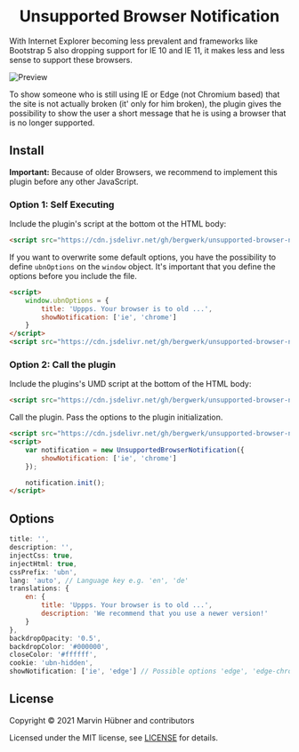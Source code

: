 <div align="center">
<h1>Unsupported Browser Notification</h1>
</div>

With Internet Explorer becoming less prevalent and frameworks like Bootstrap 5 also dropping support for IE 10 and IE 11, it makes less and less sense to support these browsers.

![Preview](https://repository-images.githubusercontent.com/332002700/cdca1480-5cde-11eb-97fe-bc23db006b7e)

To show someone who is still using IE or Edge (not Chromium based) that the site is not actually broken (it' only for him broken), the plugin gives the possibility to show the user a short message that he is using a browser that is no longer supported.

## Install

**Important:** Because of older Browsers, we recommend to implement this plugin before any other JavaScript.

### Option 1: Self Executing

Include the plugin's script at the bottom ot the HTML body: 

```html
<script src="https://cdn.jsdelivr.net/gh/bergwerk/unsupported-browser-notification@1.0.0-alpha.0/dist/notification.js"></script>
```

If you want to overwrite some default options, you have the possibility to define `ubnOptions` on the `window` object.
It's important that you define the options before you include the file.

```html
<script>
    window.ubnOptions = {
        title: 'Uppps. Your browser is to old ...',
        showNotification: ['ie', 'chrome']
    }
</script>
<script src="https://cdn.jsdelivr.net/gh/bergwerk/unsupported-browser-notification@1.0.0-alpha.0/dist/notification.js"></script>
```

### Option 2: Call the plugin

Include the plugins's UMD script at the bottom of the HTML body:
```html
<script src="https://cdn.jsdelivr.net/gh/bergwerk/unsupported-browser-notification@1.0.0-alpha.0/dist/notification.umd.js"></script>
```

Call the plugin. Pass the options to the plugin initialization.
```html
<script src="https://cdn.jsdelivr.net/gh/bergwerk/unsupported-browser-notification@1.0.0-alpha.0/dist/notification.umd.js"></script>
<script>
    var notification = new UnsupportedBrowserNotification({
        showNotification: ['ie', 'chrome']
    });

    notification.init();
</script>
```

## Options

```js
title: '',
description: '',
injectCss: true,
injectHtml: true,
cssPrefix: 'ubn',
lang: 'auto', // Language key e.g. 'en', 'de'
translations: {
    en: {
        title: 'Uppps. Your browser is to old ...',
        description: 'We recommend that you use a newer version!'
    }
},
backdropOpacity: '0.5',
backdropColor: '#000000',
closeColor: '#ffffff',
cookie: 'ubn-hidden',
showNotification: ['ie', 'edge'] // Possible options 'edge', 'edge-chromium', 'opera', 'chrome', 'ie', 'firefox', 'safari'
```

## License

Copyright © 2021 Marvin Hübner and contributors

Licensed under the MIT license, see [LICENSE](LICENSE) for details.
